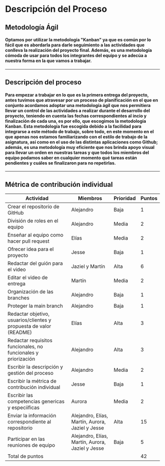 # Descripción del Proceso

## Metodología Ágil
#### Optamos por utilizar la metodología "Kanban" ya que es común por lo fácil que es abordarla para darle seguimiento a las actividades que conlleva la realización del proyecto final. Además, es una metodología cómoda de usar para todos los integrantes del equipo y se adecúa a nuestra forma en la que vamos a trabajar.

---
## Descripción del proceso

#### Para empezar a trabajar en lo que es la primera entrega del proyecto, antes tuvimos que atravesar por un proceso de planificación en el que en conjunto acordamos adoptar una metodología ágil que nos permitiera llevar un control de las actividades a realizar durante el desarrollo del proyecto, teniendo en cuenta las fechas correspondientes al incio y finalización de cada una, es por ello, que escogimos la metodología Kanban. Esta metodología fue escogida debido a la facilidad para integrarse a este método de trabajo, sobre todo, en este momento en el que apenas nos estamos familiarizando con el estilo de trabajo de la asignatura, así como en el uso de las distintas aplicaciones como Github; además, es una metodología muy eficiente que nos brinda apoyo visual para llevar un orden en nuestras tareas y que todos los miembros del equipo podamos saber en cualquier momento qué tareas están pendientes y cuáles se finalizaron para no repetirlas.

---
## Métrica de contribución individual
| Actividad                                                           | Miembros                                         | Prioridad | Puntos |
|---------------------------------------------------------------------|--------------------------------------------------|-----------|--------|
| Crear el repositorio de GitHub                                      | Alejandro                                        | Baja      | 1      |
| División de roles en el equipo                                      | Alejandro                                        | Media     | 2      |
| Enseñar al equipo como hacer pull  request                          | Elías                                            | Media     | 2      |
| Ofrecer idea para el proyecto                                       | Jesse                                            | Baja      | 1      |
| Redactar del guión para el video                                    | Jaziel y Martín                                  | Alta      | 6      |
| Editar el video de entrega                                          | Martín                                           | Media     | 2      |
| Organización de las branches                                        | Alejandro                                        | Baja      | 1      |
| Proteger la main branch                                             | Alejandro                                        | Baja      | 1      |
| Redactar objetivo, usuarios/clientes  y propuesta de valor (README) | Elías                                            | Alta      | 3      |
| Redactar requisitos funcionales, no funcionales y priorización      | Alejandro                                        | Alta      | 3      |
| Escribir la descripción y gestión del proceso                       | Alejandro                                        | Media     | 2      |
| Escribir la métrica de contribución individual                      | Jesse                                            | Baja      | 1      |
| Escribir las competencias genericas y especiíficas                  | Aurora                                           | Media     | 2      |
| Enviar la información correspondiente al repositorio                | Alejandro, Elías, Martín, Aurora, Jaziel y Jesse | Alta      | 15     |
| Participar en las reuniones de equipo                               | Alejandro, Elías, Martín, Aurora, Jaziel y Jesse | Baja      | 5      |
| Total de puntos                                                     |                                                  |           | 42     |

